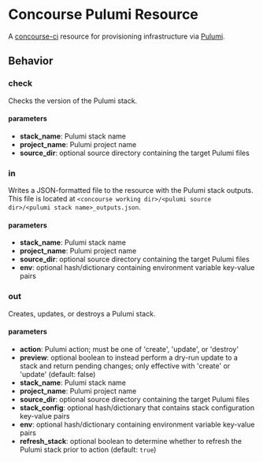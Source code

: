 # Concourse Pulumi Resource

A [concourse-ci](https://concourse-ci.org) resource for provisioning infrastructure via [Pulumi](https://www.pulumi.com).

## Behavior

### check

Checks the version of the Pulumi stack.

#### parameters

- **stack_name**: Pulumi stack name
- **project_name**: Pulumi project name
- **source_dir**: optional source directory containing the target Pulumi files

### in

Writes a JSON-formatted file to the resource with the Pulumi stack outputs. This file is located at `<concourse working dir>/<pulumi source dir>/<pulumi stack name>_outputs.json`.

#### parameters

- **stack_name**: Pulumi stack name
- **project_name**: Pulumi project name
- **source_dir**: optional source directory containing the target Pulumi files
- **env**: optional hash/dictionary containing environment variable key-value pairs

### out

Creates, updates, or destroys a Pulumi stack.

#### parameters

- **action**: Pulumi action; must be one of 'create', 'update', or 'destroy'
- **preview**: optional boolean to instead perform a dry-run update to a stack and return pending changes; only effective with 'create' or 'update' (default: false)
- **stack_name**: Pulumi stack name
- **project_name**: Pulumi project name
- **source_dir**: optional source directory containing the target Pulumi files
- **stack_config**: optional hash/dictionary that contains stack configuration key-value pairs
- **env**: optional hash/dictionary containing environment variable key-value pairs
- **refresh_stack**: optional boolean to determine whether to refresh the Pulumi stack prior to action (default: `true`)
